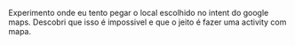 Experimento onde eu tento pegar o local escolhido no intent do google maps. Descobri que isso é impossivel e que o jeito
é fazer uma activity com mapa.